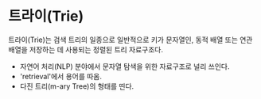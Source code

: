 # 트라이(Trie)
트라이(Trie)는 검색 트리의 일종으로 일반적으로 키가 문자열인, 동적 배열 또는 연관 배열을 저장하는 데 사용되는 정렬된 트리 자료구조다.

- 자연어 처리(NLP) 분야에서 문자열 탐색을 위한 자료구조로 널리 쓰인다.
- 'retrieval'에서 용어를 따옴.
- 다진 트리(m-ary Tree)의 형태를 띤다.
